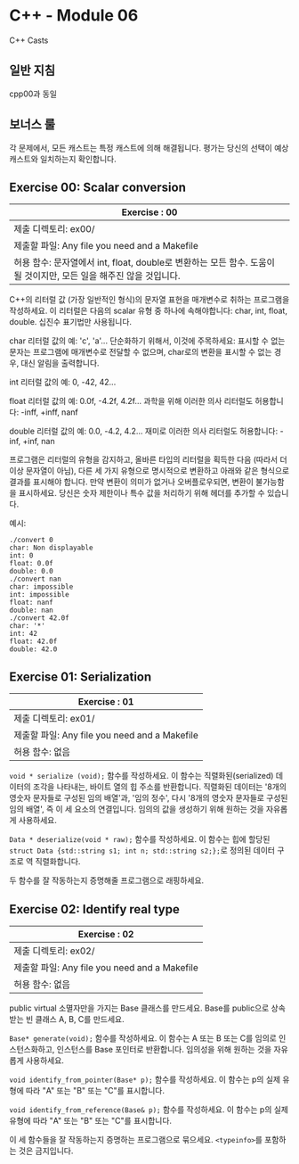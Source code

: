 # C++ - Module 06
C++ Casts

## 일반 지침
cpp00과 동일

## 보너스 룰
각 문제에서, 모든 캐스트는 특정 캐스트에 의해 해결됩니다. 평가는 당신의 선택이 예상 캐스트와 일치하는지 확인합니다.

## Exercise 00: Scalar conversion

| Exercise : 00 |
| --- |
| 제출 디렉토리: ex00/ |
| 제출할 파일: Any file you need and a Makefile |
| 허용 함수: 문자열에서 int, float, double로 변환하는 모든 함수. 도움이 될 것이지만, 모든 일을 해주진 않을 것입니다. |

C++의 리터럴 값 (가장 일반적인 형식)의 문자열 표현을 매개변수로 취하는 프로그램을 작성하세요. 이 리터럴은 다음의 scalar 유형 중 하나에 속해야합니다: char, int, float, double. 십진수 표기법만 사용됩니다.

char 리터럴 값의 예: 'c', 'a'... 단순화하기 위해서, 이것에 주목하세요: 표시할 수 없는 문자는 프로그램에 매개변수로 전달할 수 없으며, char로의 변환을 표시할 수 없는 경우, 대신 알림을 출력합니다.

int 리터럴 값의 예: 0, -42, 42...

float 리터럴 값의 예: 0.0f, -4.2f, 4.2f... 과학을 위해 이러한 의사 리터럴도 허용합니다: -inff, +inff, nanf

double 리터럴 값의 예: 0.0, -4.2, 4.2... 재미로 이러한 의사 리터럴도 허용합니다: -inf, +inf, nan

프로그램은 리터럴의 유형을 감지하고, 올바른 타입의 리터럴을 획득한 다음 (따라서 더이상 문자열이 아님), 다른 세 가지 유형으로 명시적으로 변환하고 아래와 같은 형식으로 결과를 표시해야 합니다. 만약 변환이 의미가 없거나 오버플로우되면, 변환이 불가능함을 표시하세요. 당신은 숫자 제한이나 특수 값을 처리하기 위해 헤더를 추가할 수 있습니다.

예시:
```
./convert 0
char: Non displayable
int: 0
float: 0.0f
double: 0.0
./convert nan
char: impossible
int: impossible
float: nanf
double: nan
./convert 42.0f
char: '*'
int: 42
float: 42.0f
double: 42.0
```

## Exercise 01: Serialization

| Exercise : 01 |
| --- |
| 제출 디렉토리: ex01/ |
| 제출할 파일: Any file you need and a Makefile |
| 허용 함수: 없음 |

`void * serialize (void);` 함수를 작성하세요. 이 함수는 직렬화된(serialized) 데이터의 조각을 나타내는, 바이트 열의 힙 주소를 반환합니다. 직렬화된 데이터는 '8개의 영숫자 문자들로 구성된 임의 배열'과, '임의 정수', 다시 '8개의 영숫자 문자들로 구성된 임의 배열', 즉 이 세 요소의 연결입니다. 임의의 값을 생성하기 위해 원하는 것을 자유롭게 사용하세요.

`Data * deserialize(void * raw);` 함수를 작성하세요. 이 함수는 힙에 할당된 `struct Data {std::string s1; int n; std::string s2;};`로 정의된 데이터 구조로 역 직렬화합니다.

두 함수를 잘 작동하는지 증명해줄 프로그램으로 래핑하세요.

## Exercise 02:  Identify real type

| Exercise : 02 |
| --- |
| 제출 디렉토리: ex02/ |
| 제출할 파일: Any file you need and a Makefile |
| 허용 함수: 없음 |

public virtual 소멸자만을 가지는 Base 클래스를 만드세요. Base를 public으로 상속받는 빈 클래스 A, B, C를 만드세요.

`Base* generate(void);` 함수를 작성하세요. 이 함수는 A 또는 B 또는 C를 임의로 인스턴스화하고, 인스턴스를 Base 포인터로 반환합니다. 임의성을 위해 원하는 것을 자유롭게 사용하세요.

`void identify_from_pointer(Base* p);` 함수를 작성하세요. 이 함수는 p의 실제 유형에 따라 "A" 또는 "B" 또는 "C"를 표시합니다.

`void identify_from_reference(Base& p);` 함수를 작성하세요. 이 함수는 p의 실제 유형에 따라 "A" 또는 "B" 또는 "C"를 표시합니다.

이 세 함수들을 잘 작동하는지 증명하는 프로그램으로 묶으세요. `<typeinfo>`를 포함하는 것은 금지입니다.